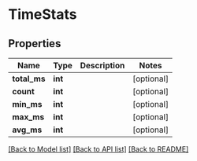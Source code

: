 # TimeStats

## Properties
Name | Type | Description | Notes
------------ | ------------- | ------------- | -------------
**total_ms** | **int** |  | [optional] 
**count** | **int** |  | [optional] 
**min_ms** | **int** |  | [optional] 
**max_ms** | **int** |  | [optional] 
**avg_ms** | **int** |  | [optional] 

[[Back to Model list]](../README.md#documentation-for-models) [[Back to API list]](../README.md#documentation-for-api-endpoints) [[Back to README]](../README.md)


